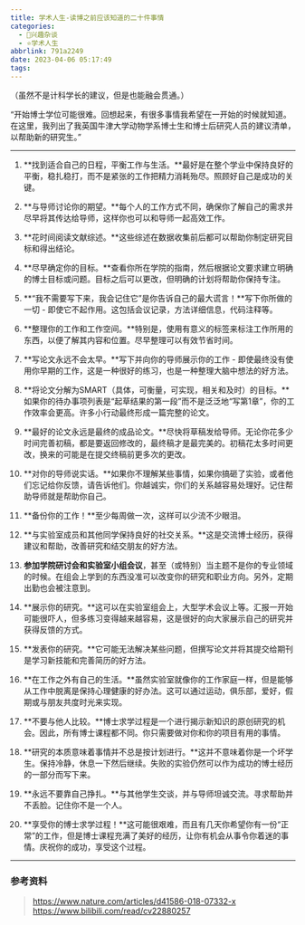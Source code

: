 ```yaml
---
title: 学术人生-读博之前应该知道的二十件事情
categories:
  - 🌙兴趣杂谈
  - ⭐学术人生
abbrlink: 791a2249
date: 2023-04-06 05:17:49
tags:
---
```


（虽然不是计科学长的建议，但是也能融会贯通。）

“开始博士学位可能很难。回想起来，有很多事情我希望在一开始的时候就知道。在这里，我列出了我英国牛津大学动物学系博士生和博士后研究人员的建议清单，以帮助新的研究生。”

<!--more-->

***

1. **找到适合自己的日程，平衡工作与生活。**最好是在整个学业中保持良好的平衡，稳扎稳打，而不是紧张的工作把精力消耗殆尽。照顾好自己是成功的关键。

2. **与导师讨论你的期望。**每个人的工作方式不同，确保你了解自己的需求并尽早将其传达给导师，这样你也可以和导师一起高效工作。

3. **花时间阅读文献综述。**这些综述在数据收集前后都可以帮助你制定研究目标和得出结论。

4. **尽早确定你的目标。**查看你所在学院的指南，然后根据论文要求建立明确的博士目标或问题。目标之后可以更改，但明确的计划将帮助你保持专注。

5. **“我不需要写下来，我会记住它”是你告诉自己的最大谎言！**写下你所做的一切 - 即使它不起作用。这包括会议记录，方法详细信息，代码注释等。

6. **整理你的工作和工作空间。**特别是，使用有意义的标签来标注工作所用的东西，以便了解其内容和位置。尽早整理可以有效节省时间。

7. **写论文永远不会太早。**写下并向你的导师展示你的工作 - 即使最终没有使用你早期的工作，这是一种很好的练习，也是一种整理大脑中想法的好方法。

8. **将论文分解为SMART（具体，可衡量，可实现，相关和及时）的目标。**如果你的待办事项列表是“起草结果的第一段”而不是泛泛地“写第1章”，你的工作效率会更高。许多小行动最终形成一篇完整的论文。

9. **最好的论文永远是最终的成品论文。**尽快将草稿发给导师。无论你花多少时间完善初稿，都是要返回修改的，最终稿才是最完美的。初稿花太多时间更改，换来的可能是在提交终稿前更多次的更改。

10. **对你的导师说实话。**如果你不理解某些事情，如果你搞砸了实验，或者他们忘记给你反馈，请告诉他们。你越诚实，你们的关系越容易处理好。记住帮助导师就是帮助你自己。

11. **备份你的工作！**至少每周做一次，这样可以少流不少眼泪。

12. **与实验室成员和其他同学保持良好的社交关系。**这是交流博士经历，获得建议和帮助，改善研究和结交朋友的好方法。

13. **参加学院研讨会和实验室小组会议**，甚至（或特别）当主题不是你的专业领域的时候。在组会上学到的东西没准可以改变你的研究和职业方向。另外，定期出勤也会被注意到。

14. **展示你的研究。**这可以在实验室组会上，大型学术会议上等。汇报一开始可能很吓人，但多练习变得越来越容易，这是很好的向大家展示自己的研究并获得反馈的方式。

15. **发表你的研究。**它可能无法解决某些问题，但撰写论文并将其提交给期刊是学习新技能和完善简历的好方法。

16. **在工作之外有自己的生活。**虽然实验室就像你的工作家庭一样，但是能够从工作中脱离是保持心理健康的好办法。这可以通过运动，俱乐部，爱好，假期或与朋友共度时光来实现。

17. **不要与他人比较。**博士求学过程是一个进行揭示新知识的原创研究的机会。因此，所有博士课程都不同。你只需要做对你和你的项目有用的事情。

18. **研究的本质意味着事情并不总是按计划进行。**这并不意味着你是一个坏学生。保持冷静，休息一下然后继续。失败的实验仍然可以作为成功的博士经历的一部分而写下来。

19. **永远不要靠自己挣扎。**与其他学生交谈，并与导师坦诚交流。寻求帮助并不丢脸。记住你不是一个人。

20. **享受你的博士求学过程！**这可能很艰难，而且有几天你希望你有一份“正常”的工作，但是博士课程充满了美好的经历，让你有机会从事令你着迷的事情。庆祝你的成功，享受这个过程。

***

### 参考资料

> <https://www.nature.com/articles/d41586-018-07332-x>
> <https://www.bilibili.com/read/cv22880257>
